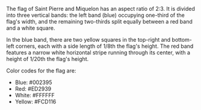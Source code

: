 The flag of Saint Pierre and Miquelon has an aspect ratio of 2:3. It is divided into three vertical bands: the left band (blue) occupying one-third of the flag's width, and the remaining two-thirds split equally between a red band and a white square.

In the blue band, there are two yellow squares in the top-right and bottom-left corners, each with a side length of 1/8th the flag's height. The red band features a narrow white horizontal stripe running through its center, with a height of 1/20th the flag's height. 

Color codes for the flag are:
- Blue: #002395
- Red: #ED2939
- White: #FFFFFF
- Yellow: #FCD116
